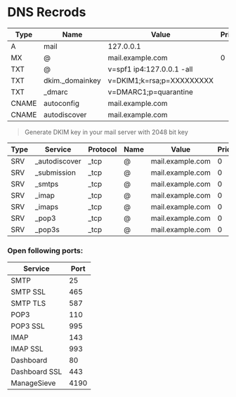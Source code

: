 # DNS Recrods

Type | Name | Value | Priority
---|---|---|---
A | mail | 127.0.0.1
MX | @ | mail.example.com | 0
TXT | @ | v=spf1 ip4:127.0.0.1 -all
TXT | dkim._domainkey | v=DKIM1;k=rsa;p=XXXXXXXXX
TXT | _dmarc | v=DMARC1;p=quarantine
CNAME | autoconfig | mail.example.com
CNAME | autodiscover | mail.example.com

> Generate DKIM key in your mail server with 2048 bit key

Type | Service | Protocol | Name | Value | Priority | Weight | Port
---|---|---|---|---|---|---|---
SRV | _autodiscover | _tcp | @ | mail.example.com | 0 | 1 | 443
SRV | _submission | _tcp | @ | mail.example.com | 0 | 1 | 587
SRV | _smtps | _tcp | @ | mail.example.com | 0 | 1 | 465
SRV | _imap | _tcp | @ | mail.example.com | 0 | 1 | 143
SRV | _imaps | _tcp | @ | mail.example.com | 0 | 1 | 993
SRV | _pop3 | _tcp | @ | mail.example.com | 0 | 1 | 110
SRV | _pop3s | _tcp | @ | mail.example.com | 0 | 1 | 995

### Open following ports:

Service | Port
---|---
SMTP | 25
SMTP SSL | 465
SMTP TLS | 587
POP3 | 110
POP3 SSL | 995
IMAP | 143
IMAP SSL | 993
Dashboard | 80
Dashboard SSL | 443
ManageSieve | 4190




